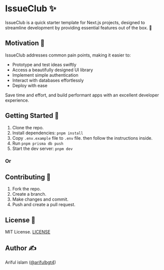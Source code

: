 
# IssueClub ✨

IssueClub is a quick starter template for Next.js projects, designed to streamline development by providing essential features out of the box. 🚀

## Motivation 🌟

IssueClub addresses common pain points, making it easier to:

- Prototype and test ideas swiftly
- Access a beautifully designed UI library
- Implement simple authentication
- Interact with databases effortlessly
- Deploy with ease

Save time and effort, and build performant apps with an excellent developer experience.

## Getting Started 🚀

1. Clone the repo.
2. Install dependencies: `pnpm install`
3. Copy `.env.example` file to `.env` file. then follow the instructions inside.
4. Run `pnpm prisma db push`
5. Start the dev server: `pnpm dev`

### Or



## Contributing 🤝

1. Fork the repo.
2. Create a branch.
3. Make changes and commit.
4. Push and create a pull request.

## License 📄

MIT License. [LICENSE](https://github.com/arifulbg4/club/blob/main/LICENSE)

## Author ✍️

Ariful islam ([@arifulbgt4](https://x.com/arifulbgt4))
